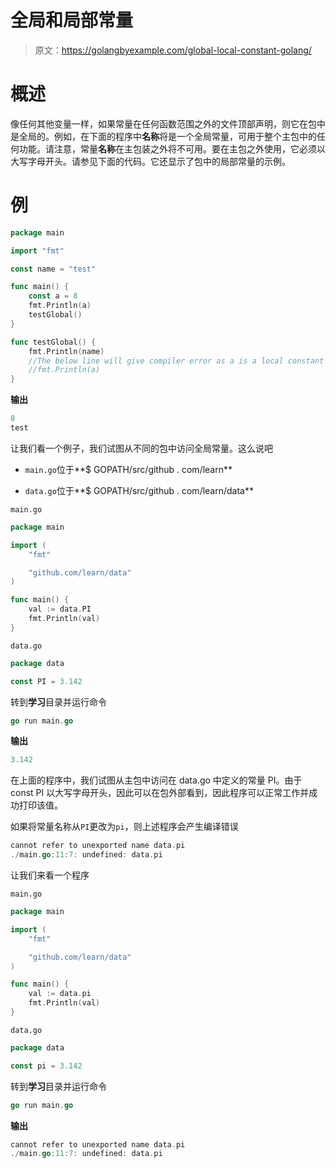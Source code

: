 # 全局和局部常量

> 原文：<https://golangbyexample.com/global-local-constant-golang/>

# **概述**

像任何其他变量一样，如果常量在任何函数范围之外的文件顶部声明，则它在包中是全局的。例如，在下面的程序中**名称**将是一个全局常量，可用于整个主包中的任何功能。请注意，常量**名称**在主包装之外将不可用。要在主包之外使用，它必须以大写字母开头。请参见下面的代码。它还显示了包中的局部常量的示例。

# **例**

```go
package main

import "fmt"

const name = "test"

func main() {
    const a = 8
    fmt.Println(a)
    testGlobal()
}

func testGlobal() {
    fmt.Println(name)
    //The below line will give compiler error as a is a local constant
    //fmt.Println(a)
}
```

**输出**

```go
8
test
```

让我们看一个例子，我们试图从不同的包中访问全局常量。这么说吧

*   `main.go`位于**$ GOPATH/src/github . com/learn**

*   `data.go`位于**$ GOPATH/src/github . com/learn/data**

`main.go`

```go
package main

import (
	"fmt"

	"github.com/learn/data"
)

func main() {
	val := data.PI
	fmt.Println(val)
}
```

`data.go`

```go
package data

const PI = 3.142
```

转到**学习**目录并运行命令

```go
go run main.go
```

**输出**

```go
3.142
```

在上面的程序中，我们试图从主包中访问在 data.go 中定义的常量 PI。由于 const PI 以大写字母开头，因此可以在包外部看到，因此程序可以正常工作并成功打印该值。

如果将常量名称从`PI`更改为`pi`，则上述程序会产生编译错误

```go
cannot refer to unexported name data.pi
./main.go:11:7: undefined: data.pi
```

让我们来看一个程序

`main.go`

```go
package main

import (
	"fmt"

	"github.com/learn/data"
)

func main() {
	val := data.pi
	fmt.Println(val)
}
```

`data.go`

```go
package data

const pi = 3.142
```

转到**学习**目录并运行命令

```go
go run main.go
```

**输出**

```go
cannot refer to unexported name data.pi
./main.go:11:7: undefined: data.pi
```
